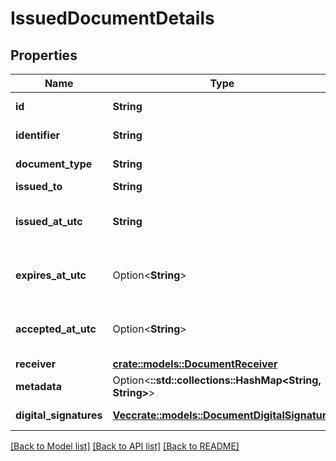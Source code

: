 # IssuedDocumentDetails

## Properties

Name | Type | Description | Notes
------------ | ------------- | ------------- | -------------
**id** | **String** | Document Id. | 
**identifier** | **String** | Document Identifier. | 
**document_type** | **String** | Document type name. | 
**issued_to** | **String** | User name. | 
**issued_at_utc** | **String** | Issued datetime in UTC timezone. | 
**expires_at_utc** | Option<**String**> | Expires datetime in UTC timezone. | [optional]
**accepted_at_utc** | Option<**String**> | Accepted datetime in UTC timezone. | [optional]
**receiver** | [**crate::models::DocumentReceiver**](DocumentReceiver.md) |  | 
**metadata** | Option<**::std::collections::HashMap<String, String>**> | Metadata. | [optional]
**digital_signatures** | [**Vec<crate::models::DocumentDigitalSignature>**](DocumentDigitalSignature.md) | Digital signatures. | 

[[Back to Model list]](../README.md#documentation-for-models) [[Back to API list]](../README.md#documentation-for-api-endpoints) [[Back to README]](../README.md)


